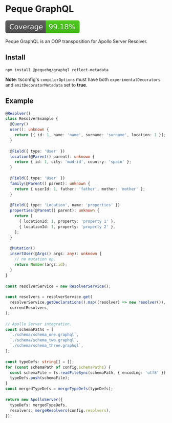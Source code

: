 # Peque GraphQL

![coverage](https://raw.githubusercontent.com/peque-ts/graphql/main/coverage-badge.svg)

Peque GraphQL is an OOP transposition for Apollo Server Resolver.

## Install

```shell
npm install @pequehq/graphql reflect-metadata
```

**Note**: tsconfig's `compilerOptions` must have both `experimentalDecorators` and `emitDecoratorMetadata` set to **true**.

## Example

```typescript
@Resolver()
class ResolverExample {
  @Query()
  user(): unknown {
    return [{ id: 1, name: 'name', surname: 'surname', location: 1 }];
  }

  @Field({ type: 'User' })
  location(@Parent() parent): unknown {
    return { id: 1, city: 'madrid', country: 'spain' };
  }

  @Field({ type: 'User' })
  family(@Parent() parent): unknown {
    return { userId: 1, father: 'father', mother: 'mother' };
  }

  @Field({ type: 'Location', name: 'properties' })
  properties(@Parent() parent): unknown {
    return [
      { locationId: 1, property: 'property 1' },
      { locationId: 1, property: 'property 2' },
    ];
  }

  @Mutation()
  insertUser(@Args() args: any): unknown {
    // no mutation op.
    return Number(args.id);
  }
}

const resolverService = new ResolverService();

const resolvers = resolverService.get(
  resolverService.getDeclarations().map((resolver) => new resolver()),
  currentResolvers,
);

// Apollo Server integration.
const schemaPaths = [
  `./schema/schema_one.graphql`,
  `./schema/schema_two.graphql`,
  `./schema/schema_three.graphql`,
];

const typeDefs: string[] = [];
for (const schemaPath of config.schemaPaths) {
  const schemaFile = fs.readFileSync(schemaPath, { encoding: 'utf8' });
  typeDefs.push(schemaFile);
}
const mergedTypeDefs = mergeTypeDefs(typeDefs);

return new ApolloServer({
  typeDefs: mergedTypeDefs,
  resolvers: mergeResolvers(config.resolvers),
});
```
